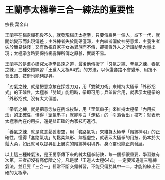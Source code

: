 # 王蘭亭太極拳三合一練法的重要性

宗長
葉金山

王蘭亭在楊露禪死後不久，就發現楊氏太極拳，只要傳給另一個人，或下一代，就開始變形而出現偏差；主外練者失於剛硬僵滯，主內練者偏於神勞意煩，主養生者失於簡易缺殘；又有敵視自家子女為異族而不傳，卻獨傳外人之所謂祕拳大量出現；太極拳套路要保持楊露禪所傳之原貌，實屬不易。

王蘭亭於是潛心研究太極拳長遠之道，最後他傳授了「刃氣之練、拳氣之練、養氣之練」三種交錯練習「王道人太極64式」的方法，以保證套路不會變形、用技不會出錯、技術也能夠提昇。

「刃氣之練」就是把意念放在採或刀刃，用「雙鉞刀術」來維持太極拳「外形招式」的正確性，太極拳「雙鉞」能用時，拳即可用；兵拳皆合用，就表示太極拳的「外形招式」沒有太大偏差。

「拳氣之練」就是把意念放在挒或挨點，用「罡氣串子」來維持太極拳「內用技法」的正確性，懂得「罡氣串子」就能明白「走粘」的「引落合出」技巧；就表示太極拳內在的用技，還是以正確的內家技巧進行。

「養氣之練」就是意念鬆透虛空，用「套路氣功」來維持太極拳「階級神明」的正確性，懂得「套路氣功」的鬆柔無形、無極虛空，就表示太極拳的用技，仍本於大鬆大柔，如此就可以提昇到上層次的階級神明境界，身心靈也能正向發展。

以上這三種練氣法，是王蘭亭傳下來的練太極拳祕訣，每一個都很重要，學習雖有次第，三者卻沒有高低階之分，凡是學「王道人太極64式」一定要知道這三種練氣法，並且要「三合一」經常不斷交錯練習，不能只偏於其中一二，才能夠練出正確的太極拳。